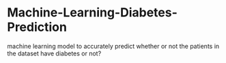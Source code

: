 # Machine-Learning-Diabetes-Prediction
machine learning model to accurately predict whether or not the patients in the dataset have diabetes or not?
